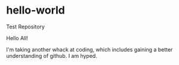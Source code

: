 # hello-world
Test Repository

Hello All!

I'm taking another whack at coding, which includes gaining a better understanding of github. 
I am hyped.
